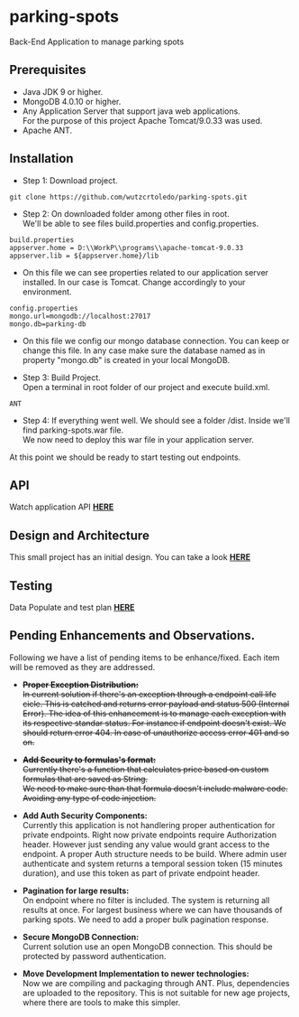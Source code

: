 # parking-spots
Back-End Application to manage parking spots

## Prerequisites

- Java JDK 9 or higher.   
- MongoDB 4.0.10 or higher.  
- Any Application Server that support java web applications.  
  For the purpose of this project Apache Tomcat/9.0.33 was used.  
- Apache ANT.  

## Installation


- Step 1:  Download project.
```
git clone https://github.com/wutzcrtoledo/parking-spots.git
```  
- Step 2: On downloaded folder among other files in root.  
We'll be able to see files build.properties and config.properties.  
```
build.properties  
appserver.home = D:\\WorkP\\programs\\apache-tomcat-9.0.33
appserver.lib = ${appserver.home}/lib
```
- On this file we can see properties related to our application server installed. In our case is Tomcat. Change accordingly to your environment.  
```
config.properties
mongo.url=mongodb://localhost:27017
mongo.db=parking-db
```  
- On this file we config our mongo database connection. You can keep or change this file.
In any case make sure the database named as in 
property "mongo.db" is created in your local MongoDB.  

- Step 3: Build Project.  
Open a terminal in root folder of our project and execute build.xml. 
```
ANT
```  

- Step 4: If everything went well. We should see a folder /dist.
Inside we'll find parking-spots.war file.  
We now need to deploy this war file in your application server.  

At this point we should be ready to start testing out endpoints. 


## API 

Watch application API **[HERE](api/index.md#API-Parking-Spots)**  

## Design and Architecture 

This small project has an initial design. You can take a look **[HERE](design/index.md#Design-Project-Parking-Spots)**  

## Testing 

Data Populate and test plan **[HERE](TestPlan/README.md#JMeter-Test-Plan)**  

## Pending Enhancements and Observations.

Following we have a list of pending items to be enhance/fixed. 
Each item will be removed as they are addressed.  

- ~~**Proper Exception Distribution:**   
In current solution if there's an exception through a endpoint call 
life cicle. This is catched and returns error payload and status 500 (Internal Error).
The idea of this enhancement is to manage each exception with its respective 
standar status. For instance if endpoint doesn't exist. We should return error 404. 
In case of unauthorize access error 401 and so on.~~ 

- ~~**Add Security to formulas's format:**   
Currently there's a function that calculates price based on custom formulas that are saved as String.  
We need to make sure than that formula doesn't include malware code. Avoiding any type of code injection.~~    

- **Add Auth Security Components:**  
Currently this application is not handlering proper authentication for private endpoints. 
Right now private endpoints require Authorization header. However just sending any value 
would grant access to the endpoint. 
A proper Auth structure needs to be build. Where admin user authenticate and system returns 
a temporal session token (15 minutes duration), and use this token as part of private 
endpoint header. 

- **Pagination for large results:**   
On endpoint where no filter is included. The system is returning all results at once. For largest business where 
we can have thousands of parking spots. We need to add a proper bulk pagination response.

- **Secure MongoDB Connection:**   
Current solution use an open MongoDB connection. This should be protected by password authentication. 

- **Move Development Implementation to newer technologies:**  
Now we are compiling and packaging through ANT. Plus, dependencies are uploaded to the repository.
This is not suitable for new age projects, where there are tools to make this simpler. 